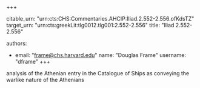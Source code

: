 +++


citable_urn: "urn:cts:CHS:Commentaries.AHCIP:Iliad.2.552-2.556.ofKdsTZ"
target_urn: "urn:cts:greekLit:tlg0012.tlg001:2.552-2.556"
title: "Iliad 2.552-2.556"

authors:
- email: "frame@chs.harvard.edu"
  name: "Douglas Frame"
  username: "dframe"
+++

<p>analysis of the Athenian entry in the Catalogue of Ships as conveying the warlike nature of the Athenians</p>